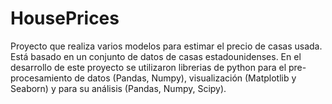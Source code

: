 # HousePrices

Proyecto que realiza varios modelos para estimar el precio de casas usada. Está basado en un conjunto de datos de casas estadounidenses. 
En el desarrollo de este proyecto se utilizaron librerias de python para el pre-procesamiento de datos (Pandas, Numpy), visualización (Matplotlib y Seaborn) y para su análisis (Pandas, Numpy, Scipy).
